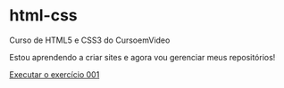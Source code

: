 # html-css
 Curso de HTML5 e CSS3 do CursoemVideo

Estou aprendendo a criar sites e agora vou gerenciar meus repositórios!
<!-- o M quer dizer que existem modificações no repositório!-->

<a href="https://guiteles.github.io/html-css/exercícios/ex001/index.html"> Executar o exercício 001</a>